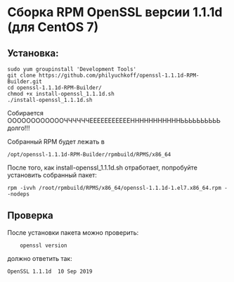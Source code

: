 # Сборка RPM OpenSSL версии 1.1.1d (для CentOS 7)


## Установка:

    sudo yum groupinstall 'Development Tools'
    git clone https://github.com/philyuchkoff/openssl-1.1.1d-RPM-Builder.git
    cd openssl-1.1.1d-RPM-Builder/
    chmod +x install-openssl_1.1.1d.sh 
    ./install-openssl_1.1.1d.sh
    
Собирается ООООООООООООЧЧЧЧЧЧЕЕЕЕЕЕЕЕЕЕЕНННННННННННЬЬЬЬЬЬЬЬЬЬ долго!!!

Собранный RPM будет лежать в 

    /opt/openssl-1.1.1d-RPM-Builder/rpmbuild/RPMS/x86_64
    
После того, как install-openssl_1.1.1d.sh отработает, попробуйте установить собранный пакет:

    rpm -ivvh /root/rpmbuild/RPMS/x86_64/openssl-1.1.1d-1.el7.x86_64.rpm --nodeps
    
## Проверка

После установки пакета можно проверить:

        openssl version
    
должно ответить так:

    OpenSSL 1.1.1d  10 Sep 2019
